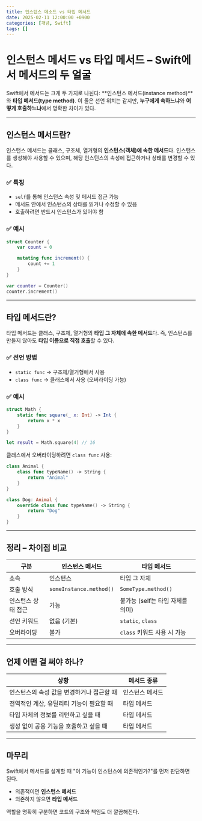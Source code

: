```yaml
---
title: 인스턴스 메소드 vs 타입 메서드
date: 2025-02-11 12:00:00 +0900
categories: [개념, Swift]
tags: []
---
```


# 인스턴스 메서드 vs 타입 메서드 – Swift에서 메서드의 두 얼굴

Swift에서 메서드는 크게 두 가지로 나뉜다:
\*\*인스턴스 메서드(instance method)\*\*와 **타입 메서드(type method)**.
이 둘은 선언 위치는 같지만, **누구에게 속하느냐**와 **어떻게 호출하느냐**에서 명확한 차이가 있다.

---

## 인스턴스 메서드란?

인스턴스 메서드는 클래스, 구조체, 열거형의 **인스턴스(객체)에 속한 메서드**다.
인스턴스를 생성해야 사용할 수 있으며, 해당 인스턴스의 속성에 접근하거나 상태를 변경할 수 있다.

### ✅ 특징

* `self`를 통해 인스턴스 속성 및 메서드 접근 가능
* 메서드 안에서 인스턴스의 상태를 읽거나 수정할 수 있음
* 호출하려면 반드시 인스턴스가 있어야 함

### ✅ 예시

```swift
struct Counter {
    var count = 0

    mutating func increment() {
        count += 1
    }
}

var counter = Counter()
counter.increment()
```

---

## 타입 메서드란?

타입 메서드는 클래스, 구조체, 열거형의 **타입 그 자체에 속한 메서드**다.
즉, 인스턴스를 만들지 않아도 **타입 이름으로 직접 호출**할 수 있다.

### ✅ 선언 방법

* `static func` → 구조체/열거형에서 사용
* `class func` → 클래스에서 사용 (오버라이딩 가능)

### ✅ 예시

```swift
struct Math {
    static func square(_ x: Int) -> Int {
        return x * x
    }
}

let result = Math.square(4) // 16
```

클래스에서 오버라이딩하려면 `class func` 사용:

```swift
class Animal {
    class func typeName() -> String {
        return "Animal"
    }
}

class Dog: Animal {
    override class func typeName() -> String {
        return "Dog"
    }
}
```

---

## 정리 – 차이점 비교

| 구분         | 인스턴스 메서드                | 타입 메서드                |
| ---------- | ----------------------- | --------------------- |
| 소속         | 인스턴스                    | 타입 그 자체               |
| 호출 방식      | `someInstance.method()` | `SomeType.method()`   |
| 인스턴스 상태 접근 | 가능                      | 불가능 (self는 타입 자체를 의미) |
| 선언 키워드     | 없음 (기본)                 | `static`, `class`     |
| 오버라이딩      | 불가                      | `class` 키워드 사용 시 가능   |

---

## 언제 어떤 걸 써야 하나?

| 상황                      | 메서드 종류   |
| ----------------------- | -------- |
| 인스턴스의 속성 값을 변경하거나 접근할 때 | 인스턴스 메서드 |
| 전역적인 계산, 유틸리티 기능이 필요할 때 | 타입 메서드   |
| 타입 자체의 정보를 리턴하고 싶을 때    | 타입 메서드   |
| 생성 없이 공용 기능을 호출하고 싶을 때  | 타입 메서드   |

---

## 마무리

Swift에서 메서드를 설계할 때 "이 기능이 인스턴스에 의존적인가?"를 먼저 판단하면 된다.

* 의존적이면 **인스턴스 메서드**
* 의존하지 않으면 **타입 메서드**

역할을 명확히 구분하면 코드의 구조와 책임도 더 깔끔해진다.
